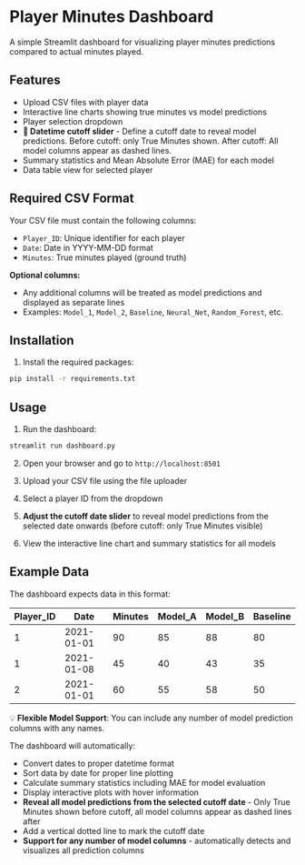 # Player Minutes Dashboard

A simple Streamlit dashboard for visualizing player minutes predictions compared to actual minutes played.

## Features

- Upload CSV files with player data
- Interactive line charts showing true minutes vs model predictions
- Player selection dropdown
- **📅 Datetime cutoff slider** - Define a cutoff date to reveal model predictions. Before cutoff: only True Minutes shown. After cutoff: All model columns appear as dashed lines.
- Summary statistics and Mean Absolute Error (MAE) for each model
- Data table view for selected player

## Required CSV Format

Your CSV file must contain the following columns:
- `Player_ID`: Unique identifier for each player
- `Date`: Date in YYYY-MM-DD format
- `Minutes`: True minutes played (ground truth)

**Optional columns:**
- Any additional columns will be treated as model predictions and displayed as separate lines
- Examples: `Model_1`, `Model_2`, `Baseline`, `Neural_Net`, `Random_Forest`, etc.

## Installation

1. Install the required packages:
```bash
pip install -r requirements.txt
```

## Usage

1. Run the dashboard:
```bash
streamlit run dashboard.py
```

2. Open your browser and go to `http://localhost:8501`

3. Upload your CSV file using the file uploader

4. Select a player ID from the dropdown

5. **Adjust the cutoff date slider** to reveal model predictions from the selected date onwards (before cutoff: only True Minutes visible)

6. View the interactive line chart and summary statistics for all models

## Example Data

The dashboard expects data in this format:

| Player_ID | Date       | Minutes | Model_A | Model_B | Baseline |
|-----------|------------|---------|---------|---------|----------|
| 1         | 2021-01-01 | 90      | 85      | 88      | 80       |
| 1         | 2021-01-08 | 45      | 40      | 43      | 35       |
| 2         | 2021-01-01 | 60      | 55      | 58      | 50       |

💡 **Flexible Model Support**: You can include any number of model prediction columns with any names.

The dashboard will automatically:
- Convert dates to proper datetime format
- Sort data by date for proper line plotting
- Calculate summary statistics including MAE for model evaluation
- Display interactive plots with hover information
- **Reveal all model predictions from the selected cutoff date** - Only True Minutes shown before cutoff, all model columns appear as dashed lines after
- Add a vertical dotted line to mark the cutoff date
- **Support for any number of model columns** - automatically detects and visualizes all prediction columns
